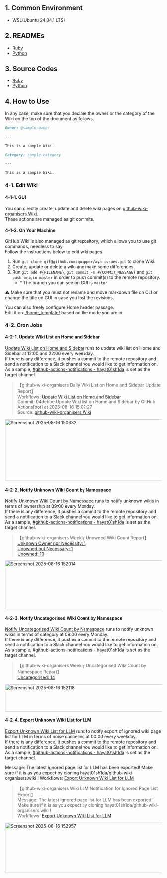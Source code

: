 ## 1. Common Environment

- WSL(Ubuntu 24.04.1 LTS)

## 2. READMEs

- [Ruby](./ruby/README.md)
- [Python](./python/README.md)

## 3. Source Codes

- [Ruby](./ruby/)
- [Python](./python/)

## 4. How to Use

In any case, make sure that you declare the owner or the category of the Wiki on the top of the document as follows.

```markdown
Owner: @sample-owner

---

This is a sample Wiki.
```

```markdown
Category: sample-category

---

This is a sample Wiki.
```

### 4-1. Edit Wiki

#### 4-1-1. GUI

You can directly create, update and delete wiki pages on [github-wiki-organisers Wiki](https://github.com/hayat01sh1da/github-wiki-organisers/wiki).  
These actions are managed as git commits.

#### 4-1-2. On Your Machine

GitHub Wiki is also managed as git repository, which allows you to use git commands, needless to say.  
Follow the instructions below to edit wiki pages.

1. Run `git clone git@github.com:quipper/aya-issues.git` to clone Wiki.
2. Create, update or delete a wiki and make some differences.
3. Run `git add #{FILENAME}`, `git commit -m #{COMMIT_MESSAGE}` and `git push origin master` in order to push commit(s) to the remote repository.
    - \* The branch you can see on GUI is `master`

⚠️ Make sure that you must not rename and move markdown file on CLI or change the title on GUI in case you lost the revisions.

You can also freely configure Home header passage.  
Edit it on [./home_template/](https://github.com/hayat01sh1da/github-wiki-organisers/blob/master/home_template) based on the mode you are in.

### 4-2. Cron Jobs

#### 4-2-1. Update Wiki List on Home and Sidebar

[Update Wiki List on Home and Sidebar](https://github.com/hayat01sh1da/github-wiki-organisers/actions/workflows/update-wiki-list-on-home-and-sidebar.yml) runs to update wiki list on Home and Sidebar at 12:00 and 22:00 every weekday.  
If there is any difference, it pushes a commit to the remote repository and send a notification to a Slack channel you would like to get information on.  
As a sample, [#github-actions-notifications - hayat01sh1da](https://hayat01sh1da.slack.com/archives/C09BBHZPD5E) is set as the target channel.

> 【github-wiki-organisers Daily Wiki List on Home and Sidebar Update Report】  
> Workflows: [Update Wiki List on Home and Sidebar](https://github.com/hayat01sh1da/github-wiki-organisers/blob/master/.github/workflows/update-wiki-list-on-home-and-sidebar.yml)  
> Commit: 04debbe Update Wiki list on Home and Sidebar by GitHub Actions[bot] at 2025-08-16 15:02:27  
> Source: [github-wiki-organisers Wiki](https://github.com/hayat01sh1da/github-wiki-organisers/wiki)

<img width="624" height="199" alt="Screenshot 2025-08-16 150632" src="https://github.com/user-attachments/assets/a493ef56-3510-4ab0-80ca-9053ee1a237f" />

#### 4-2-2. Notify Unknown Wiki Count by Namespace

[Notify Unknown Wiki Count by Namespace](https://github.com/hayat01sh1da/github-wiki-organisers/actions/workflows/notify-uncategorised-wiki-count-by-namespace.yml) runs to notify unknown wikis in terms of ownership at 09:00 every Monday.  
If there is any difference, it pushes a commit to the remote repository and send a notification to a Slack channel you would like to get information on.  
As a sample, [#github-actions-notifications - hayat01sh1da](https://hayat01sh1da.slack.com/archives/C09BBHZPD5E) is set as the target channel.

> 【github-wiki-organisers Weekly Unowned Wiki Count Report】  
> [Unknown Owner nor Necessity: 1](https://github.com/hayat01sh1da/github-wiki-organisers/wiki#unowned-but-necessary-wiki)  
> [Unowned but Necessary: 1](https://github.com/hayat01sh1da/github-wiki-organisers/wiki#unknown-owner-nor-necessity-wiki)  
> [Unowned: 10](https://github.com/hayat01sh1da/github-wiki-organisers/wiki#unowned)

<img width="540" height="156" alt="Screenshot 2025-08-16 152014" src="https://github.com/user-attachments/assets/2d659efd-06e2-45b2-91f9-e37bb78f50b7" />

#### 4-2-3. Notify Uncategorised Wiki Count by Namespace

[Notify Uncategorised Wiki Count by Namespace](https://github.com/hayat01sh1da/github-wiki-organisers/actions/workflows/notify-uncategorised-wiki-count-by-namespace.yml) runs to notify unknown wikis in terms of category at 09:00 every Monday.  
If there is any difference, it pushes a commit to the remote repository and send a notification to a Slack channel you would like to get information on.  
As a sample, [#github-actions-notifications - hayat01sh1da](https://hayat01sh1da.slack.com/archives/C09BBHZPD5E) is set as the target channel.

> 【github-wiki-organisers Weekly Uncategorised Wiki Count by Namespace Report】  
> [Uncategorised: 14](https://github.com/hayat01sh1da/github-wiki-organisers/wiki#uncategorised)

<img width="516" height="87" alt="Screenshot 2025-08-16 152118" src="https://github.com/user-attachments/assets/639d1d7a-ac7a-42d4-8033-b5f3672d5f3c" />

#### 4-2-4. Export Unknown Wiki List for LLM

[Export Unknown Wiki List for LLM](https://github.com/hayat01sh1da/github-wiki-organisers/actions/workflows/export-unknown-wiki-list-for-llm.yml) runs to notify export of ignored wiki page list for LLM in terms of noise canceling at 00:00 every weekday.  
If there is any difference, it pushes a commit to the remote repository and send a notification to a Slack channel you would like to get information on.  
As a sample, [#github-actions-notifications - hayat01sh1da](https://hayat01sh1da.slack.com/archives/C09BBHZPD5E) is set as the target channel.

Message: The latest ignored page list for LLM has been exported! Make sure if it is as you expect by cloning hayat01sh1da/github-wiki-organisers.wiki !
Workflows: [Export Unknown Wiki List for LLM](https://github.com/hayat01sh1da/github-wiki-organisers/actions/workflows/export-unknown-wiki-list-for-llm.yml)

> 【github-wiki-organisers Wiki LLM Notification for Ignored Page List Export】  
> Message: The latest ignored page list for LLM has been exported! Make sure if it is as you expect by cloning hayat01sh1da/github-wiki-organisers.wiki !  
> Workflows: [Export Unknown Wiki List for LLM](https://github.com/hayat01sh1da/github-wiki-organisers/actions/workflows/export-unknown-wiki-list-for-llm.yml)

<img width="602" height="161" alt="Screenshot 2025-08-16 152957" src="https://github.com/user-attachments/assets/2e425647-50d2-41ae-b953-79a19331ebcf" />
